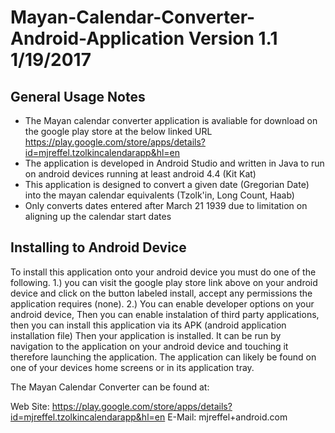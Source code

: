 # Mayan-Calendar-Converter-Android-Application Version 1.1 1/19/2017

General Usage Notes
-------------------

 - The Mayan calendar converter application is avaliable for download on the google play store at the below linked URL
    https://play.google.com/store/apps/details?id=mjreffel.tzolkincalendarapp&hl=en
 - The application is developed in Android Studio and written in Java to run on android devices running at least android 4.4 (Kit Kat)
 - This application is designed to convert a given date (Gregorian Date) into the mayan calendar equivalents (Tzolk'in, Long Count, Haab)
 - Only converts dates entered after March 21 1939 due to limitation on aligning up the calendar start dates
 
 
 Installing to Android Device
 ----------------------------
 To install this application onto your android device you must do one of the following.
 1.) you can visit the google play store link above on your android device and click on the button labeled install, accept any permissions the application requires (none).
 2.) You can enable developer options on your android device, Then you can enable instalation of third party applications, then you can install this application via its APK (android application installation file)
 Then your application is installed. It can be run by navigation to the application on your android device and touching it therefore launching the application. The application can likely be found on one of your devices home screens or in its application tray.

The Mayan Calendar Converter can be found at:

Web Site: https://play.google.com/store/apps/details?id=mjreffel.tzolkincalendarapp&hl=en
E-Mail:   mjreffel+android.com

